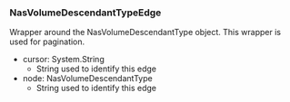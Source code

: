 ### NasVolumeDescendantTypeEdge
Wrapper around the NasVolumeDescendantType object. This wrapper is used for pagination.

- cursor: System.String
  - String used to identify this edge
- node: NasVolumeDescendantType
  - String used to identify this edge
